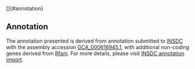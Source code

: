 []{#annotation}

Annotation
----------

The annotation presented is derived from annotation submitted to
[INSDC](http://www.insdc.org) with the assembly accession
[GCA\_000616945.1](http://www.ebi.ac.uk/ena/data/view/GCA_000616945.1),
with additional non-coding genes derived from
[Rfam](http://rfam.xfam.org/). For more details, please visit [INSDC
annotation
import](http://ensemblgenomes.org/info/data/insdc_annotation).
